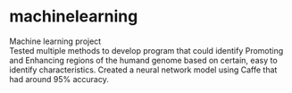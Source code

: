 # machinelearning
Machine learning project<br/>
Tested multiple methods to develop program that could identify Promoting and Enhancing regions of the humand genome based on certain, easy to identify characteristics. Created a neural network model using Caffe that had around 95% accuracy.
